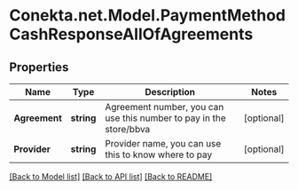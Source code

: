 # Conekta.net.Model.PaymentMethodCashResponseAllOfAgreements

## Properties

Name | Type | Description | Notes
------------ | ------------- | ------------- | -------------
**Agreement** | **string** | Agreement number, you can use this number to pay in the store/bbva | [optional] 
**Provider** | **string** | Provider name, you can use this to know where to pay | [optional] 

[[Back to Model list]](../README.md#documentation-for-models) [[Back to API list]](../README.md#documentation-for-api-endpoints) [[Back to README]](../README.md)

